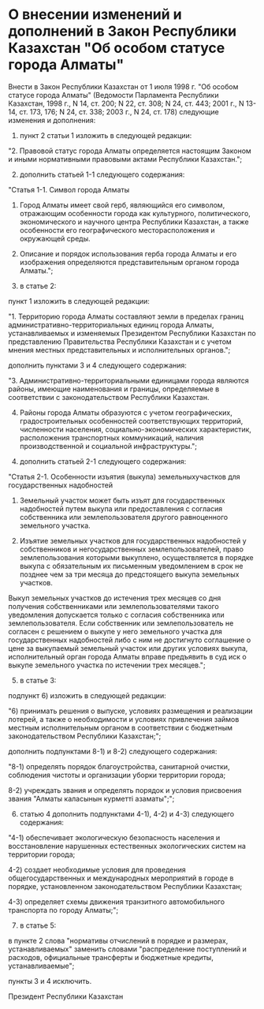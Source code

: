 # О внесении изменений и дополнений в Закон Республики Казахстан "Об особом статусе города Алматы"

Внести в Закон Республики Казахстан от 1 июля 1998 г. "Об особом статусе города Алматы" (Ведомости Парламента Республики Казахстан, 1998 г., N 14, ст. 200; N 22, ст. 308; N 24, ст. 443; 2001 г., N 13-14, ст. 173, 176; N 24, ст. 338; 2003 г., N 24, ст. 178) следующие изменения и дополнения:

1) пункт 2 статьи 1 изложить в следующей редакции:

"2. Правовой статус города Алматы определяется настоящим Законом и иными нормативными правовыми актами Республики Казахстан.";

2) дополнить статьей 1-1 следующего содержания:

"Статья 1-1. Символ города Алматы

1. Город Алматы имеет свой герб, являющийся его символом, отражающим особенности города как культурного, политического, экономического и научного центра Республики Казахстан, а также особенности его географического месторасположения и окружающей среды.

2. Описание и порядок использования герба города Алматы и его изображения определяются представительным органом города Алматы.";

3) в статье 2:

пункт 1 изложить в следующей редакции:

"1. Территорию города Алматы составляют земли в пределах границ административно-территориальных единиц города Алматы, устанавливаемых и изменяемых Президентом Республики Казахстан по представлению Правительства Республики Казахстан и с учетом мнения местных представительных и исполнительных органов.";

дополнить пунктами 3 и 4 следующего содержания:

"3. Административно-территориальными единицами города являются районы, имеющие наименования и границы, определяемые в соответствии с законодательством Республики Казахстан.

4. Районы города Алматы образуются с учетом географических, градостроительных особенностей соответствующих территорий, численности населения, социально-экономических характеристик, расположения транспортных коммуникаций, наличия производственной и социальной инфраструктуры.";

4) дополнить статьей 2-1 следующего содержания:

"Статья 2-1. Особенности изъятия (выкупа) земельныхучастков для государственных надобностей

1. Земельный участок может быть изъят для государственных надобностей путем выкупа или предоставления с согласия собственника или землепользователя другого равноценного земельного участка.

2. Изъятие земельных участков для государственных надобностей у собственников и негосударственных землепользователей, право землепользования которыми выкуплено, осуществляется в порядке выкупа с обязательным их письменным уведомлением в срок не позднее чем за три месяца до предстоящего выкупа земельных участков.

Выкуп земельных участков до истечения трех месяцев со дня получения собственниками или землепользователями такого уведомления допускается только с согласия собственника или землепользователя. Если собственник или землепользователь не согласен с решением о выкупе у него земельного участка для государственных надобностей либо с ним не достигнуто соглашение о цене за выкупаемый земельный участок или других условиях выкупа, исполнительный орган города Алматы вправе предъявить в суд иск о выкупе земельного участка по истечении трех месяцев.";

5) в статье 3:

подпункт 6) изложить в следующей редакции:

"6) принимать решения о выпуске, условиях размещения и реализации лотерей, а также о необходимости и условиях привлечения займов местным исполнительным органом в соответствии с бюджетным законодательством Республики Казахстан;";

дополнить подпунктами 8-1) и 8-2) следующего содержания:

"8-1) определять порядок благоустройства, санитарной очистки, соблюдения чистоты и организации уборки территории города;

8-2) учреждать звания и определять порядок и условия присвоения звания "Алматы каласынын курметтi азаматы";";

6) статью 4 дополнить подпунктами 4-1), 4-2) и 4-3) следующего содержания:

"4-1) обеспечивает экологическую безопасность населения и восстановление нарушенных естественных экологических систем на территории города;

4-2) создает необходимые условия для проведения общегосударственных и международных мероприятий в городе в порядке, установленном законодательством Республики Казахстан;

4-3) определяет схемы движения транзитного автомобильного транспорта по городу Алматы;";

7) в статье 5:

в пункте 2 слова "нормативы отчислений в порядке и размерах, устанавливаемых" заменить словами "распределение поступлений и расходов, официальные трансферты и бюджетные кредиты, устанавливаемые";

пункты 3 и 4 исключить.

Президент Республики Казахстан

